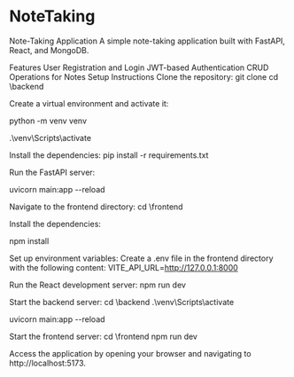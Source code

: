 # NoteTaking
Note-Taking Application
A simple note-taking application built with FastAPI, React, and MongoDB.

Features
User Registration and Login
JWT-based Authentication
CRUD Operations for Notes
Setup Instructions
Clone the repository:
git clone <repository-url>
cd <repository-folder>\backend

Create a virtual environment and activate it:

python -m venv venv

.\venv\Scripts\activate

Install the dependencies:
pip install -r requirements.txt

Run the FastAPI server:

uvicorn main:app --reload

Navigate to the frontend directory:
cd <repository-folder>\frontend

Install the dependencies:

npm install

Set up environment variables: Create a .env file in the frontend directory with the following content:
VITE_API_URL=http://127.0.0.1:8000

Run the React development server:
npm run dev

Start the backend server:
cd <repository-folder>\backend
.\venv\Scripts\activate

uvicorn main:app --reload

Start the frontend server:
cd <repository-folder>\frontend
npm run dev

Access the application by opening your browser and navigating to http://localhost:5173.

